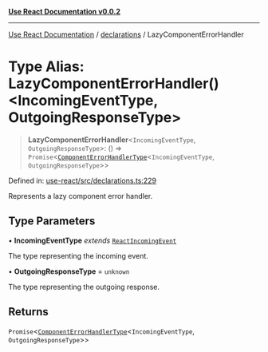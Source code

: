 [**Use React Documentation v0.0.2**](../../README.md)

***

[Use React Documentation](../../modules.md) / [declarations](../README.md) / LazyComponentErrorHandler

# Type Alias: LazyComponentErrorHandler()\<IncomingEventType, OutgoingResponseType\>

> **LazyComponentErrorHandler**\<`IncomingEventType`, `OutgoingResponseType`\>: () => `Promise`\<[`ComponentErrorHandlerType`](ComponentErrorHandlerType.md)\<`IncomingEventType`, `OutgoingResponseType`\>\>

Defined in: [use-react/src/declarations.ts:229](https://github.com/stonemjs/use-react/blob/d8ec502192c16b8752fc9e1bf85bd5600bcf9813/src/declarations.ts#L229)

Represents a lazy component error handler.

## Type Parameters

• **IncomingEventType** *extends* [`ReactIncomingEvent`](ReactIncomingEvent.md)

The type representing the incoming event.

• **OutgoingResponseType** = `unknown`

The type representing the outgoing response.

## Returns

`Promise`\<[`ComponentErrorHandlerType`](ComponentErrorHandlerType.md)\<`IncomingEventType`, `OutgoingResponseType`\>\>

